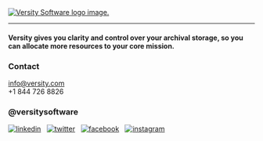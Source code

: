
<picture>
  <source media="(prefers-color-scheme: dark)" srcset="https://github.com/versity/versitygw/blob/assets/assets/logo-white.svg">
  <source media="(prefers-color-scheme: light)" srcset="https://github.com/versity/versitygw/blob/assets/assets/logo.svg">
  <a href="https://www.versity.com"><img alt="Versity Software logo image." src="https://github.com/versity/versitygw/blob/assets/assets/logo.svg"></a>
</picture>

***

#### Versity gives you clarity and control over your archival storage, so you can allocate more resources to your core mission.

### Contact 
info@versity.com <br />
+1 844 726 8826

### @versitysoftware 
[![linkedin](https://github.com/versity/versitygw/blob/assets/assets/linkedin.jpg)](https://www.linkedin.com/company/versity/) &nbsp; 
[![twitter](https://github.com/versity/versitygw/blob/assets/assets/twitter.jpg)](https://twitter.com/VersitySoftware) &nbsp;
[![facebook](https://github.com/versity/versitygw/blob/assets/assets/facebook.jpg)](https://www.facebook.com/versitysoftware) &nbsp;
[![instagram](https://github.com/versity/versitygw/blob/assets/assets/instagram.jpg)](https://www.instagram.com/versitysoftware/) &nbsp;
